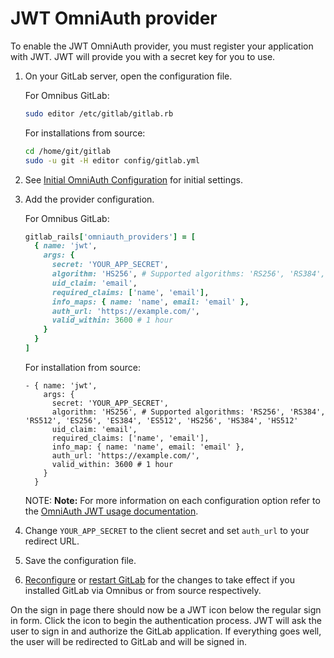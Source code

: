 # JWT OmniAuth provider

To enable the JWT OmniAuth provider, you must register your application with JWT.
JWT will provide you with a secret key for you to use.

1.  On your GitLab server, open the configuration file.

    For Omnibus GitLab:

    ```sh
    sudo editor /etc/gitlab/gitlab.rb
    ```

    For installations from source:

    ```sh
    cd /home/git/gitlab
    sudo -u git -H editor config/gitlab.yml
    ```

1.  See [Initial OmniAuth Configuration](../../integration/omniauth.md#initial-omniauth-configuration) for initial settings.
1.  Add the provider configuration.

    For Omnibus GitLab:

    ```ruby
    gitlab_rails['omniauth_providers'] = [
      { name: 'jwt',
        args: {
          secret: 'YOUR_APP_SECRET',
          algorithm: 'HS256', # Supported algorithms: 'RS256', 'RS384', 'RS512', 'ES256', 'ES384', 'ES512', 'HS256', 'HS384', 'HS512'
          uid_claim: 'email',
          required_claims: ['name', 'email'],
          info_maps: { name: 'name', email: 'email' },
          auth_url: 'https://example.com/',
          valid_within: 3600 # 1 hour
        }
      }
    ]
    ```

    For installation from source:

    ```
    - { name: 'jwt',
        args: {
          secret: 'YOUR_APP_SECRET',
          algorithm: 'HS256', # Supported algorithms: 'RS256', 'RS384', 'RS512', 'ES256', 'ES384', 'ES512', 'HS256', 'HS384', 'HS512'
          uid_claim: 'email',
          required_claims: ['name', 'email'],
          info_map: { name: 'name', email: 'email' },
          auth_url: 'https://example.com/',
          valid_within: 3600 # 1 hour
        }
      }
    ```

    NOTE: **Note:** For more information on each configuration option refer to
    the [OmniAuth JWT usage documentation](https://github.com/mbleigh/omniauth-jwt#usage).

1.  Change `YOUR_APP_SECRET` to the client secret and set `auth_url` to your redirect URL.
1.  Save the configuration file.
1.  [Reconfigure][] or [restart GitLab][] for the changes to take effect if you
    installed GitLab via Omnibus or from source respectively.

On the sign in page there should now be a JWT icon below the regular sign in form.
Click the icon to begin the authentication process. JWT will ask the user to
sign in and authorize the GitLab application. If everything goes well, the user
will be redirected to GitLab and will be signed in.

[reconfigure]: ../restart_gitlab.md#omnibus-gitlab-reconfigure
[restart GitLab]: ../restart_gitlab.md#installations-from-source
